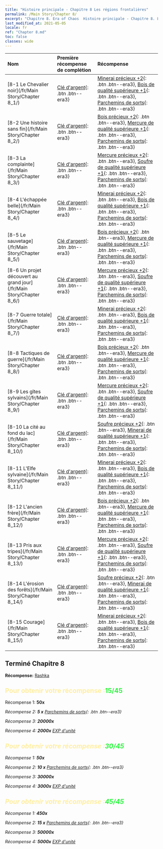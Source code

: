 ```yaml
---
title: "Histoire principale - Chapitre 8 Les régions frontalières"
permalink: /Main Story/Chapter 8/
excerpt: "Chapitre 8. Era of Chaos  Histoire principale - Chapitre 8. Les régions frontalières"
last_modified_at: 2021-05-05
locale: fr
ref: "Chapter 8.md"
toc: false
classes: wide
---
```


  | Nom |  Première récompense de complétion | Récompense |
  |:------------|:------------|:------------| 
  | [8-1 Le Chevalier noir](/fr/Main Story/Chapter 8_1/) | [Clé d'argent](/ItemsFR/con_693/){: .btn .btn--era3} | [Minerai précieux +2](/ItemsFR/mat_26/){: .btn .btn--era3}, [Bois de qualité supérieure +1](/ItemsFR/mat_20/){: .btn .btn--era3}, [Parchemins de sorts](/ItemsFR/con_694/){: .btn .btn--era3} |
  | [8-2 Une histoire sans fin](/fr/Main Story/Chapter 8_2/) | [Clé d'argent](/ItemsFR/con_693/){: .btn .btn--era3} | [Bois précieux +2](/ItemsFR/mat_27/){: .btn .btn--era3}, [Mercure de qualité supérieure +1](/ItemsFR/mat_21/){: .btn .btn--era3}, [Parchemins de sorts](/ItemsFR/con_694/){: .btn .btn--era3} |
  | [8-3 La complainte](/fr/Main Story/Chapter 8_3/) | [Clé d'argent](/ItemsFR/con_693/){: .btn .btn--era3} | [Mercure précieux +2](/ItemsFR/mat_28/){: .btn .btn--era3}, [Soufre de qualité supérieure +1](/ItemsFR/mat_22/){: .btn .btn--era3}, [Parchemins de sorts](/ItemsFR/con_694/){: .btn .btn--era3} |
  | [8-4 L'échappée belle](/fr/Main Story/Chapter 8_4/) | [Clé d'argent](/ItemsFR/con_693/){: .btn .btn--era3} | [Minerai précieux +2](/ItemsFR/mat_26/){: .btn .btn--era3}, [Bois de qualité supérieure +1](/ItemsFR/mat_20/){: .btn .btn--era3}, [Parchemins de sorts](/ItemsFR/con_694/){: .btn .btn--era3} |
  | [8-5 Le sauvetage](/fr/Main Story/Chapter 8_5/) | [Clé d'argent](/ItemsFR/con_693/){: .btn .btn--era3} | [Bois précieux +2](/ItemsFR/mat_27/){: .btn .btn--era3}, [Mercure de qualité supérieure +1](/ItemsFR/mat_21/){: .btn .btn--era3}, [Parchemins de sorts](/ItemsFR/con_694/){: .btn .btn--era3} |
  | [8-6 Un projet découvert au grand jour](/fr/Main Story/Chapter 8_6/) | [Clé d'argent](/ItemsFR/con_693/){: .btn .btn--era3} | [Mercure précieux +2](/ItemsFR/mat_28/){: .btn .btn--era3}, [Soufre de qualité supérieure +1](/ItemsFR/mat_22/){: .btn .btn--era3}, [Parchemins de sorts](/ItemsFR/con_694/){: .btn .btn--era3} |
  | [8-7 Guerre totale](/fr/Main Story/Chapter 8_7/) | [Clé d'argent](/ItemsFR/con_693/){: .btn .btn--era3} | [Minerai précieux +2](/ItemsFR/mat_26/){: .btn .btn--era3}, [Bois de qualité supérieure +1](/ItemsFR/mat_20/){: .btn .btn--era3}, [Parchemins de sorts](/ItemsFR/con_694/){: .btn .btn--era3} |
  | [8-8 Tactiques de guerre](/fr/Main Story/Chapter 8_8/) | [Clé d'argent](/ItemsFR/con_693/){: .btn .btn--era3} | [Bois précieux +2](/ItemsFR/mat_27/){: .btn .btn--era3}, [Mercure de qualité supérieure +1](/ItemsFR/mat_21/){: .btn .btn--era3}, [Parchemins de sorts](/ItemsFR/con_694/){: .btn .btn--era3} |
  | [8-9 Les gîtes sylvains](/fr/Main Story/Chapter 8_9/) | [Clé d'argent](/ItemsFR/con_693/){: .btn .btn--era3} | [Mercure précieux +2](/ItemsFR/mat_28/){: .btn .btn--era3}, [Soufre de qualité supérieure +1](/ItemsFR/mat_22/){: .btn .btn--era3}, [Parchemins de sorts](/ItemsFR/con_694/){: .btn .btn--era3} |
  | [8-10 La cité au fond du lac](/fr/Main Story/Chapter 8_10/) | [Clé d'argent](/ItemsFR/con_693/){: .btn .btn--era3} | [Soufre précieux +2](/ItemsFR/mat_29/){: .btn .btn--era3}, [Minerai de qualité supérieure +1](/ItemsFR/mat_19/){: .btn .btn--era3}, [Parchemins de sorts](/ItemsFR/con_694/){: .btn .btn--era3} |
  | [8-11 L'Elfe sylvaine](/fr/Main Story/Chapter 8_11/) | [Clé d'argent](/ItemsFR/con_693/){: .btn .btn--era3} | [Minerai précieux +2](/ItemsFR/mat_26/){: .btn .btn--era3}, [Bois de qualité supérieure +1](/ItemsFR/mat_20/){: .btn .btn--era3}, [Parchemins de sorts](/ItemsFR/con_694/){: .btn .btn--era3} |
  | [8-12 L'ancien frère](/fr/Main Story/Chapter 8_12/) | [Clé d'argent](/ItemsFR/con_693/){: .btn .btn--era3} | [Bois précieux +2](/ItemsFR/mat_27/){: .btn .btn--era3}, [Mercure de qualité supérieure +1](/ItemsFR/mat_21/){: .btn .btn--era3}, [Parchemins de sorts](/ItemsFR/con_694/){: .btn .btn--era3} |
  | [8-13 Pris aux tripes](/fr/Main Story/Chapter 8_13/) | [Clé d'argent](/ItemsFR/con_693/){: .btn .btn--era3} | [Mercure précieux +2](/ItemsFR/mat_28/){: .btn .btn--era3}, [Soufre de qualité supérieure +1](/ItemsFR/mat_22/){: .btn .btn--era3}, [Parchemins de sorts](/ItemsFR/con_694/){: .btn .btn--era3} |
  | [8-14 L'érosion des forêts](/fr/Main Story/Chapter 8_14/) | [Clé d'argent](/ItemsFR/con_693/){: .btn .btn--era3} | [Soufre précieux +2](/ItemsFR/mat_29/){: .btn .btn--era3}, [Minerai de qualité supérieure +1](/ItemsFR/mat_19/){: .btn .btn--era3}, [Parchemins de sorts](/ItemsFR/con_694/){: .btn .btn--era3} |
  | [8-15 Courage](/fr/Main Story/Chapter 8_15/) | [Clé d'argent](/ItemsFR/con_693/){: .btn .btn--era3} | [Minerai précieux +2](/ItemsFR/mat_26/){: .btn .btn--era3}, [Bois de qualité supérieure +1](/ItemsFR/mat_20/){: .btn .btn--era3}, [Parchemins de sorts](/ItemsFR/con_694/){: .btn .btn--era3} |


## Terminé Chapitre 8

 **Récompense:** [Rashka](/fr/heroes/Rashka/)



## <span style="color: #ffeea0">Pour obtenir votre récompense :</span><span style="color: #27f73a">15/45</span>

 Récompense 1:  **50x** <i class="fas fa-gem"/>

 Récompense 2: **5 x** [Parchemins de sorts](/ItemsFR/con_694/){: .btn .btn--era3}

 Récompense 3:  **20000x** <i class="fas fa-coins"/>

 Récompense 4:  **2000x** [EXP d'unité](/ItemsFR/con_902/)



## <span style="color: #ffeea0">Pour obtenir votre récompense :</span><span style="color: #27f73a">30/45</span>

 Récompense 1:  **50x** <i class="fas fa-gem"/>

 Récompense 2: **10 x** [Parchemins de sorts](/ItemsFR/con_694/){: .btn .btn--era3}

 Récompense 3:  **30000x** <i class="fas fa-coins"/>

 Récompense 4:  **3000x** [EXP d'unité](/ItemsFR/con_902/)



## <span style="color: #ffeea0">Pour obtenir votre récompense :</span><span style="color: #27f73a">45/45</span>

 Récompense 1:  **450x** <i class="fas fa-gem"/>

 Récompense 2: **15 x** [Parchemins de sorts](/ItemsFR/con_694/){: .btn .btn--era3}

 Récompense 3:  **50000x** <i class="fas fa-coins"/>

 Récompense 4:  **5000x** [EXP d'unité](/ItemsFR/con_902/)


